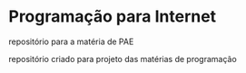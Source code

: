 # Programação para Internet
 repositório para a matéria de PAE
 
 repositório criado para projeto das matérias de programação